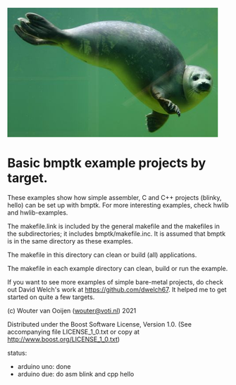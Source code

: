 ![](logo.png)

# Basic bmptk example projects by target.

These examples show how simple assembler, 
C and C++ projects (blinky, hello)
can be set up with bmptk.
For more interesting examples, 
check hwlib and hwlib-examples.

The makefile.link is included by the 
general makefile and the makefiles in 
the subdirectories; it includes bmptk/makefile.inc.
It is assumed that bmptk is in the same directory
as these examples.

The makefile in this directory can 
clean or build (all) applications.

The makefile in each example directory can
clean, build or run the example.

If you want to see more examples of simple bare-metal
projects, do check out David Welch's work at 
https://github.com/dwelch67. 
It helped me to get started on quite a few targets.
      
(c) Wouter van Ooijen (wouter@voti.nl) 2021

Distributed under the Boost Software License, Version 1.0.
(See accompanying file LICENSE_1_0.txt or copy at 
http://www.boost.org/LICENSE_1_0.txt)     

status:
- arduino uno: done
- arduino due: do asm blink and cpp hello     
      